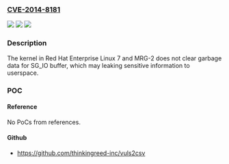### [CVE-2014-8181](https://cve.mitre.org/cgi-bin/cvename.cgi?name=CVE-2014-8181)
![](https://img.shields.io/static/v1?label=Product&message=Enterprise%20Linux&color=blue)
![](https://img.shields.io/static/v1?label=Version&message=n%2Fa&color=blue)
![](https://img.shields.io/static/v1?label=Vulnerability&message=Other&color=brighgreen)

### Description

The kernel in Red Hat Enterprise Linux 7 and MRG-2 does not clear garbage data for SG_IO buffer, which may leaking sensitive information to userspace.

### POC

#### Reference
No PoCs from references.

#### Github
- https://github.com/thinkingreed-inc/vuls2csv

